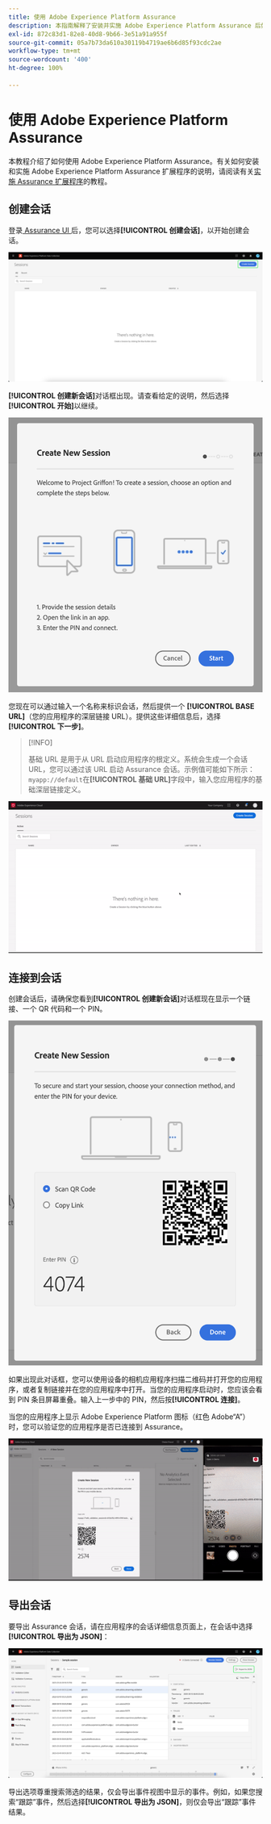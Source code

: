 ```yaml
---
title: 使用 Adobe Experience Platform Assurance
description: 本指南解释了安装并实施 Adobe Experience Platform Assurance 后如何使用它。
exl-id: 872c83d1-82e8-40d8-9b66-3e51a91a955f
source-git-commit: 05a7b73da610a30119b4719ae6b6d85f93cdc2ae
workflow-type: tm+mt
source-wordcount: '400'
ht-degree: 100%

---
```


# 使用 Adobe Experience Platform Assurance

本教程介绍了如何使用 Adobe Experience Platform Assurance。有关如何安装和实施 Adobe Experience Platform Assurance 扩展程序的说明，请阅读有关[实施 Assurance 扩展程序](./implement-assurance.md)的教程。

## 创建会话

登录[ Assurance UI ](https://experience.adobe.com/assurance)后，您可以选择&#x200B;**[!UICONTROL 创建会话]**，以开始创建会话。

![创建会话按钮会突出显示，提示您可以在哪里创建会话。](./images/using-assurance/create-session.png)

**[!UICONTROL 创建新会话]**&#x200B;对话框出现。请查看给定的说明，然后选择&#x200B;**[!UICONTROL 开始]**&#x200B;以继续。

![“创建新会话”对话框会出现，其中显示有关如何使用 Assurance 的说明。](./images/using-assurance/create-new-session.png)

您现在可以通过输入一个名称来标识会话，然后提供一个 **[!UICONTROL BASE URL]**（您的应用程序的深层链接 URL）。提供这些详细信息后，选择&#x200B;**[!UICONTROL 下一步]**。

>[!INFO]
>
>基础 URL 是用于从 URL 启动应用程序的根定义。系统会生成一个会话 URL，您可以通过该 URL 启动 Assurance 会话。示例值可能如下所示：`myapp://default`在&#x200B;**[!UICONTROL 基础 URL]**&#x200B;字段中，输入您应用程序的基础深层链接定义。

![创建新会话的完整工作流程会出现。](./images/using-assurance/create-session.gif)

## 连接到会话

创建会话后，请确保您看到&#x200B;**[!UICONTROL 创建新会话]**&#x200B;对话框现在显示一个链接、一个 QR 代码和一个 PIN。

![一个显示连接到 Assurance 会话选项的对话框会出现。](./images/using-assurance/create-new-session-pin.png)

如果出现此对话框，您可以使用设备的相机应用程序扫描二维码并打开您的应用程序，或者复制链接并在您的应用程序中打开。当您的应用程序启动时，您应该会看到 PIN 条目屏幕重叠。输入上一步中的 PIN，然后按&#x200B;**[!UICONTROL 连接]**。

当您的应用程序上显示 Adobe Experience Platform 图标（红色 Adobe“A”）时，您可以验证您的应用程序是否已连接到 Assurance。

![将应用程序连接到 Assurance 会话的完整工作流程将会显示。](./images/using-assurance/connect-session.gif)

## 导出会话

要导出 Assurance 会话，请在应用程序的会话详细信息页面上，在会话中选择&#x200B;**[!UICONTROL 导出为 JSON]**：

![导出会话](./images/using-assurance/export-session.png)

导出选项尊重搜索筛选的结果&#x200B;&#x200B;，仅会导出事件视图中显示的事件。例如，如果您搜索“跟踪”事件，然后选择&#x200B;**[!UICONTROL 导出为 JSON]**，则仅会导出“跟踪”事件结果。
